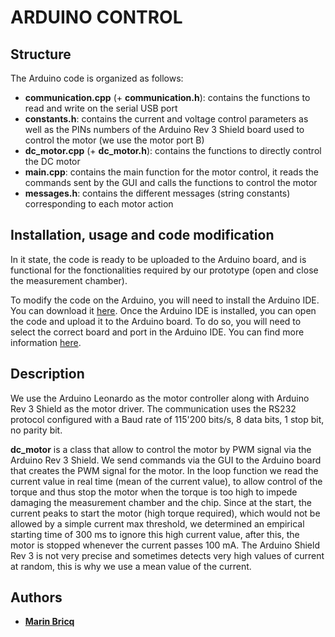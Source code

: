 # ARDUINO CONTROL

## Structure
The Arduino code is organized as follows:
- **communication.cpp** (+ **communication.h**): contains the functions to read and write on the serial USB port
- **constants.h**: contains the current and voltage control parameters as well as the PINs numbers of the Arduino Rev 3 Shield board used to control the motor (we use the motor port B)
- **dc_motor.cpp** (+ **dc_motor.h**): contains the functions to directly control the DC motor
- **main.cpp**: contains the main function for the motor control, it reads the commands sent by the GUI and calls the functions to control the motor
- **messages.h**: contains the different messages (string constants) corresponding to each motor action

## Installation, usage and code modification
In it state, the code is ready to be uploaded to the Arduino board, and is functional for the fonctionalities required by our prototype (open and close the measurement chamber).

To modify the code on the Arduino, you will need to install the Arduino IDE. You can download it [here](https://www.arduino.cc/en/software). Once the Arduino IDE is installed, you can open the code and upload it to the Arduino board. To do so, you will need to select the correct board and port in the Arduino IDE. You can find more information [here](https://www.arduino.cc/en/Guide/ArduinoLeonardoMicro#toc3).

## Description
We use the Arduino Leonardo as the motor controller along with Arduino Rev 3 Shield as the motor driver. The communication uses the RS232 protocol configured with a Baud rate of 115'200 bits/s, 8 data bits, 1 stop bit, no parity bit.

**dc_motor** is a class that allow to control the motor by PWM signal via the Arduino Rev 3 Shield. We send commands via the GUI to the Arduino board that creates the PWM signal for the motor. In the loop function we read the current value in real time (mean of the current value), to allow control of the torque and thus stop the motor when the torque is too high to impede damaging the measurement chamber and the chip. Since at the start, the current peaks to start the motor (high torque required), which would not be allowed by a simple current max threshold, we determined an empirical starting time of 300 ms to ignore this high current value, after this, the motor is stopped whenever the current passes 100 mA. The Arduino Shield Rev 3 is not very precise and sometimes detects very high values of current at random, this is why we use a mean value of the current.

## Authors
- [**Marin Bricq**](https://github.com/MBricq)